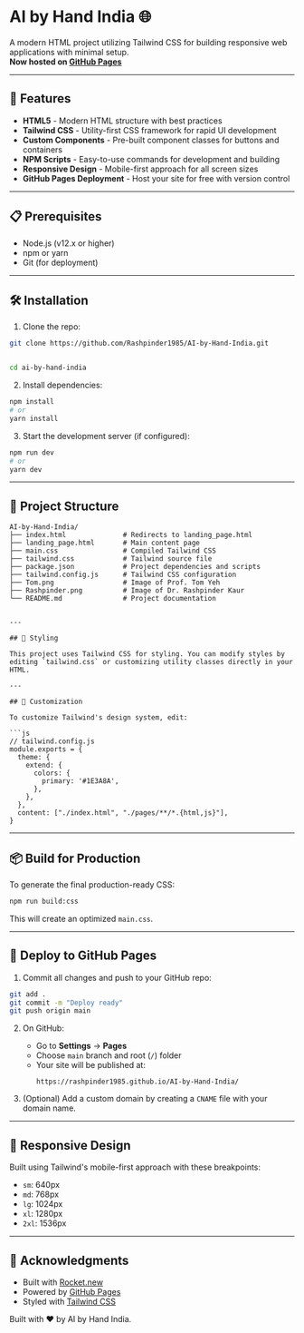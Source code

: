 # AI by Hand India 🌐

A modern HTML project utilizing Tailwind CSS for building responsive web applications with minimal setup.  
**Now hosted on [GitHub Pages](https://rashpinder1985.github.io/AI-by-Hand-India/)**

---

## 🚀 Features

- **HTML5** - Modern HTML structure with best practices
- **Tailwind CSS** - Utility-first CSS framework for rapid UI development
- **Custom Components** - Pre-built component classes for buttons and containers
- **NPM Scripts** - Easy-to-use commands for development and building
- **Responsive Design** - Mobile-first approach for all screen sizes
- **GitHub Pages Deployment** - Host your site for free with version control

---

## 📋 Prerequisites

- Node.js (v12.x or higher)
- npm or yarn
- Git (for deployment)

---

## 🛠️ Installation

1. Clone the repo:
```bash
git clone https://github.com/Rashpinder1985/AI-by-Hand-India.git


cd ai-by-hand-india
```

2. Install dependencies:
```bash
npm install
# or
yarn install
```

3. Start the development server (if configured):
```bash
npm run dev
# or
yarn dev
```

---

## 📁 Project Structure

```
AI-by-Hand-India/
├── index.html              # Redirects to landing_page.html
├── landing_page.html       # Main content page
├── main.css                # Compiled Tailwind CSS
├── tailwind.css            # Tailwind source file
├── package.json            # Project dependencies and scripts
├── tailwind.config.js      # Tailwind CSS configuration
├── Tom.png                 # Image of Prof. Tom Yeh
├── Rashpinder.png          # Image of Dr. Rashpinder Kaur
└── README.md               # Project documentation


---

## 🎨 Styling

This project uses Tailwind CSS for styling. You can modify styles by editing `tailwind.css` or customizing utility classes directly in your HTML.

---

## 🧩 Customization

To customize Tailwind's design system, edit:

```js
// tailwind.config.js
module.exports = {
  theme: {
    extend: {
      colors: {
        primary: '#1E3A8A',
      },
    },
  },
  content: ["./index.html", "./pages/**/*.{html,js}"],
}
```

---

## 📦 Build for Production

To generate the final production-ready CSS:

```bash
npm run build:css
```

This will create an optimized `main.css`.

---

## 🚀 Deploy to GitHub Pages

1. Commit all changes and push to your GitHub repo:
```bash
git add .
git commit -m "Deploy ready"
git push origin main
```

2. On GitHub:
   - Go to **Settings** → **Pages**
   - Choose `main` branch and root (`/`) folder
   - Your site will be published at:
     ```
     https://rashpinder1985.github.io/AI-by-Hand-India/
     ```

3. (Optional) Add a custom domain by creating a `CNAME` file with your domain name.

---

## 📱 Responsive Design

Built using Tailwind's mobile-first approach with these breakpoints:

- `sm`: 640px
- `md`: 768px
- `lg`: 1024px
- `xl`: 1280px
- `2xl`: 1536px

---

## 🙏 Acknowledgments

- Built with [Rocket.new](https://rocket.new)
- Powered by [GitHub Pages](https://pages.github.com)
- Styled with [Tailwind CSS](https://tailwindcss.com)

Built with ❤️ by AI by Hand India.
